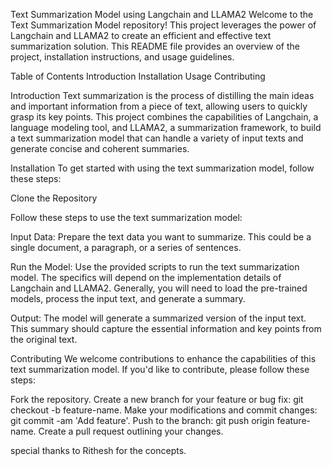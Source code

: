 Text Summarization Model using Langchain and LLAMA2
Welcome to the Text Summarization Model repository! This project leverages the power of Langchain and LLAMA2 to create an efficient and effective text summarization solution. This README file provides an overview of the project, installation instructions, and usage guidelines.

Table of Contents
Introduction
Installation
Usage
Contributing

Introduction
Text summarization is the process of distilling the main ideas and important information from a piece of text, allowing users to quickly grasp its key points. This project combines the capabilities of Langchain, a language modeling tool, and LLAMA2, a summarization framework, to build a text summarization model that can handle a variety of input texts and generate concise and coherent summaries.

Installation
To get started with using the text summarization model, follow these steps:

Clone the Repository 
  

Follow these steps to use the text summarization model:

Input Data: Prepare the text data you want to summarize. This could be a single document, a paragraph, or a series of sentences.

Run the Model: Use the provided scripts to run the text summarization model. The specifics will depend on the implementation details of Langchain and LLAMA2. Generally, you will need to load the pre-trained models, process the input text, and generate a summary.

Output: The model will generate a summarized version of the input text. This summary should capture the essential information and key points from the original text.

Contributing
We welcome contributions to enhance the capabilities of this text summarization model. If you'd like to contribute, please follow these steps:

Fork the repository.
Create a new branch for your feature or bug fix: git checkout -b feature-name.
Make your modifications and commit changes: git commit -am 'Add feature'.
Push to the branch: git push origin feature-name.
Create a pull request outlining your changes.

special thanks to Rithesh for the concepts.
